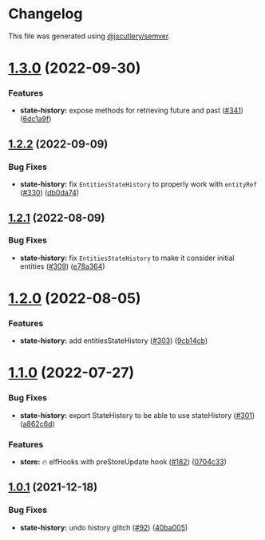 # Changelog

This file was generated using [@jscutlery/semver](https://github.com/jscutlery/semver).

# [1.3.0](https://github.com/ngneat/elf/compare/state-history-1.2.2...state-history-1.3.0) (2022-09-30)


### Features

* **state-history:** expose methods for retrieving future and past ([#341](https://github.com/ngneat/elf/issues/341)) ([6dc1a9f](https://github.com/ngneat/elf/commit/6dc1a9f1b8067b87286df1db3270d5b063440d18))



## [1.2.2](https://github.com/ngneat/elf/compare/state-history-1.2.1...state-history-1.2.2) (2022-09-09)


### Bug Fixes

* **state-history:** fix `EntitiesStateHistory` to properly work with `entityRef` ([#330](https://github.com/ngneat/elf/issues/330)) ([db0da74](https://github.com/ngneat/elf/commit/db0da744956cc3e7e5d81068e90d2ea8a33b8b64))



## [1.2.1](https://github.com/ngneat/elf/compare/state-history-1.2.0...state-history-1.2.1) (2022-08-09)


### Bug Fixes

* **state-history:** fix `EntitiesStateHistory` to make it consider initial entities ([#309](https://github.com/ngneat/elf/issues/309)) ([e78a364](https://github.com/ngneat/elf/commit/e78a36410f5b2a2f772fa0da8cf68f9319c4857e))



# [1.2.0](https://github.com/ngneat/elf/compare/state-history-1.1.0...state-history-1.2.0) (2022-08-05)


### Features

* **state-history:** add entitiesStateHistory ([#303](https://github.com/ngneat/elf/issues/303)) ([9cb14cb](https://github.com/ngneat/elf/commit/9cb14cb653b394d8c641c33bd26fabf8b1050deb))



# [1.1.0](https://github.com/ngneat/elf/compare/state-history-1.0.1...state-history-1.1.0) (2022-07-27)


### Bug Fixes

* **state-history:** export StateHistory to be able to use stateHistory ([#301](https://github.com/ngneat/elf/issues/301)) ([a862c6d](https://github.com/ngneat/elf/commit/a862c6dae9e673e463c4ad7a7aa92a4b2024d1a8))


### Features

* **store:** 🔥 elfHooks with preStoreUpdate hook ([#182](https://github.com/ngneat/elf/issues/182)) ([0704c33](https://github.com/ngneat/elf/commit/0704c3399c58008fa33702276943832a54d5dd49))



## [1.0.1](https://github.com/ngneat/elf/compare/state-history-1.0.0...state-history-1.0.1) (2021-12-18)


### Bug Fixes

* **state-history:** undo history glitch ([#92](https://github.com/ngneat/elf/issues/92)) ([40ba005](https://github.com/ngneat/elf/commit/40ba00588d83675cde5de4f783ecdac335a1a550))
